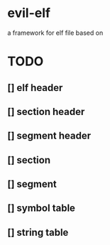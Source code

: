 # evil-elf
a framework for elf file
based on 

# TODO
## [] elf header
## [] section header
## [] segment header
## [] section
## [] segment
## [] symbol table
## [] string table
